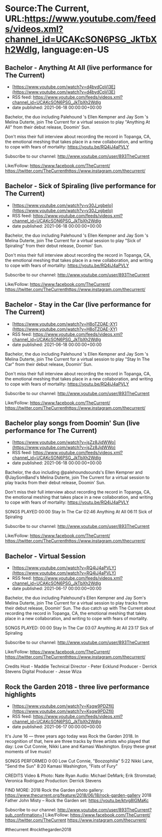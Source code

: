 # Source:The Current, URL:https://www.youtube.com/feeds/videos.xml?channel_id=UCAKcSON6PSG_JkTbXh2WdIg, language:en-US

## Bachelor - Anything At All (live performance for The Current)
 - [https://www.youtube.com/watch?v=d4bydCpVl3E](https://www.youtube.com/watch?v=d4bydCpVl3E)
 - RSS feed: https://www.youtube.com/feeds/videos.xml?channel_id=UCAKcSON6PSG_JkTbXh2WdIg
 - date published: 2021-06-18 00:00:00+00:00

Bachelor, the duo including Palehound 's Ellen Kempner and Jay Som 's Melina Duterte, join The Current for a virtual session to play "Anything At All" from their debut release, Doomin' Sun. 

Don't miss their full interview about recording the record in Topanga, CA, the emotional meshing that takes place in a new collaboration, and writing to cope with fears of mortality: https://youtu.be/RQ4iJ4aPVLY

Subscribe to our channel:
http://www.youtube.com/user/893TheCurrent

Like/Follow:
https://www.facebook.com/TheCurrent/​​​​
https://twitter.com/TheCurrent​​​​
https://www.instagram.com/thecurrent/​

## Bachelor - Sick of Spiraling (live performance for The Current)
 - [https://www.youtube.com/watch?v=v30J_vgbeIo](https://www.youtube.com/watch?v=v30J_vgbeIo)
 - RSS feed: https://www.youtube.com/feeds/videos.xml?channel_id=UCAKcSON6PSG_JkTbXh2WdIg
 - date published: 2021-06-18 00:00:00+00:00

Bachelor, the duo including Palehound 's Ellen Kempner and Jay Som 's Melina Duterte, join The Current for a virtual session to play "Sick of Spiraling" from their debut release, Doomin' Sun. 

Don't miss their full interview about recording the record in Topanga, CA, the emotional meshing that takes place in a new collaboration, and writing to cope with fears of mortality: https://youtu.be/RQ4iJ4aPVLY

Subscribe to our channel:
http://www.youtube.com/user/893TheCurrent

Like/Follow:
https://www.facebook.com/TheCurrent/​​​​
https://twitter.com/TheCurrent​​​​
https://www.instagram.com/thecurrent/​

## Bachelor - Stay in the Car (live performance for The Current)
 - [https://www.youtube.com/watch?v=H8oTZOAE-XY](https://www.youtube.com/watch?v=H8oTZOAE-XY)
 - RSS feed: https://www.youtube.com/feeds/videos.xml?channel_id=UCAKcSON6PSG_JkTbXh2WdIg
 - date published: 2021-06-18 00:00:00+00:00

Bachelor, the duo including Palehound 's Ellen Kempner and Jay Som 's Melina Duterte, join The Current for a virtual session to play "Stay In The Car" from their debut release, Doomin' Sun. 

Don't miss their full interview about recording the record in Topanga, CA, the emotional meshing that takes place in a new collaboration, and writing to cope with fears of mortality: https://youtu.be/RQ4iJ4aPVLY

Subscribe to our channel:
http://www.youtube.com/user/893TheCurrent

Like/Follow:
https://www.facebook.com/TheCurrent/​​​​
https://twitter.com/TheCurrent​​​​
https://www.instagram.com/thecurrent/​

## Bachelor play songs from Doomin' Sun (live performance for The Current)
 - [https://www.youtube.com/watch?v=jsZz8JjdWWo](https://www.youtube.com/watch?v=jsZz8JjdWWo)
 - RSS feed: https://www.youtube.com/feeds/videos.xml?channel_id=UCAKcSON6PSG_JkTbXh2WdIg
 - date published: 2021-06-18 00:00:00+00:00

Bachelor, the duo including @palehoundsounds's Ellen Kempner and @JaySomBand's Melina Duterte, join The Current for a virtual session to play tracks from their debut release, Doomin' Sun. 

Don't miss their full interview about recording the record in Topanga, CA, the emotional meshing that takes place in a new collaboration, and writing to cope with fears of mortality: https://youtu.be/RQ4iJ4aPVLY

SONGS PLAYED
00:00 Stay In The Car
02:46 Anything At All
06:11 Sick of Spiraling

Subscribe to our channel:
http://www.youtube.com/user/893TheCurrent

Like/Follow:
https://www.facebook.com/TheCurrent/​​​​
https://twitter.com/TheCurrent​​​​
https://www.instagram.com/thecurrent/​

## Bachelor - Virtual Session
 - [https://www.youtube.com/watch?v=RQ4iJ4aPVLY](https://www.youtube.com/watch?v=RQ4iJ4aPVLY)
 - RSS feed: https://www.youtube.com/feeds/videos.xml?channel_id=UCAKcSON6PSG_JkTbXh2WdIg
 - date published: 2021-06-17 00:00:00+00:00

Bachelor, the duo including Palehound's Ellen Kempner and Jay Som's Melina Duterte, join The Current for a virtual session to play tracks from their debut release, Doomin' Sun. The duo catch up with The Current about recording the record in Topanga, CA, the emotional meshing that takes place in a new collaboration, and writing to cope with fears of mortality.

SONGS PLAYED: 
00:00 Stay In The Car
03:07 Anything At All
23:17 Sick of Spiraling

Subscribe to our channel:
http://www.youtube.com/user/893TheCurrent

Like/Follow:
https://www.facebook.com/TheCurrent/​​​​
https://twitter.com/TheCurrent​​​​
https://www.instagram.com/thecurrent/​

Credits
Host - Maddie
Technical Director - Peter Ecklund
Producer - Derrick Stevens
Digital Producer - Jesse Wiza

## Rock the Garden 2018 - three live performance highlights
 - [https://www.youtube.com/watch?v=Ksgw9PDZflI](https://www.youtube.com/watch?v=Ksgw9PDZflI)
 - RSS feed: https://www.youtube.com/feeds/videos.xml?channel_id=UCAKcSON6PSG_JkTbXh2WdIg
 - date published: 2021-06-17 00:00:00+00:00

It's June 16 — three years ago today was Rock the Garden 2018. In recognition of that, here are three tracks by three artists who played that day: Low Cut Connie, Nikki Lane and Kamasi Washington. Enjoy these great moments of live music! 

SONGS PERFORMED
0:00 Low Cut Connie, "Boozophilia"
5:22 Nikki Lane, "Send the Sun"
8:20 Kamasi Washington, "Fists of Fury"

CREDITS
Video & Photo: Nate Ryan
Audio: Michael DeMark; Erik Stromstad; Veronica Rodriguez
Production: Derrick Stevens

FIND MORE:
2018 Rock the Garden photo gallery: https://www.thecurrent.org/feature/2018/06/18/rock-garden-gallery
2018 Father John Misty – Rock the Garden set:
https://youtu.be/ktvg8lGMaKc

Subscribe to our channel:
http://www.youtube.com/user/893TheCurrent?sub_confirmation=1
Like/Follow:
https://www.facebook.com/TheCurrent/
https://twitter.com/TheCurrent
https://www.instagram.com/thecurrent/

#thecurrent #rockthegarden2018

